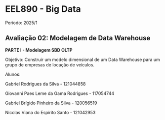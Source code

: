 # EEL890 - Big Data 
Período: 2025/1

## Avaliação 02: Modelagem de Data Warehouse
**PARTE I - Modelagem SBD OLTP**

Objetivo: Construir um modelo dimensional de um Data Warehouse para um grupo de empresas de locação de veículos.

Alunos:

Gabriel Rodrigues da Silva - 121044858

Giovanni Paes Leme da Gama Rodrigues - 117054744

Gabriel Brígido Pinheiro da Silva - 120056519

Nicolas Viana do Espírito Santo - 121042953
